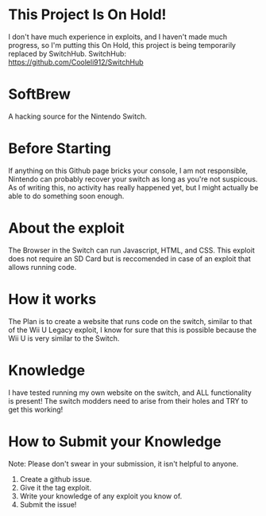 # This Project Is On Hold!
I don't have much experience in exploits, and I haven't made much progress, so I'm putting this On Hold, this project is being temporarily replaced by SwitchHub.
SwitchHub: https://github.com/Cooleli912/SwitchHub


# SoftBrew
A hacking source for the Nintendo Switch.

# Before Starting
If anything on this Github page bricks your console, I am not responsible, Nintendo can probably recover your switch as long as you're not suspicous.
As of writing this, no activity has really happened yet, but I might actually be able to do something soon enough.

# About the exploit
The Browser in the Switch can run Javascript, HTML, and CSS.
This exploit does not require an SD Card but is reccomended in case of an exploit that allows running code.

# How it works
The Plan is to create a website that runs code on the switch, similar to that of the Wii U Legacy exploit, I know for sure that this is possible because the Wii U is very similar to the Switch.

# Knowledge
I have tested running my own website on the switch, and ALL functionality is present!
The switch modders need to arise from their holes and TRY to get this working!

# How to Submit your Knowledge
Note: Please don't swear in your submission, it isn't helpful to anyone.

1. Create a github issue.
2. Give it the tag exploit.
3. Write your knowledge of any exploit you know of.
4. Submit the issue!
